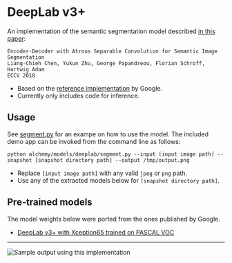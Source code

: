 # DeepLab v3+

An implementation of the semantic segmentation model described [in this paper](https://arxiv.org/abs/1802.02611):

    Encoder-Decoder with Atrous Separable Convolution for Semantic Image Segmentation
    Liang-Chieh Chen, Yukun Zhu, George Papandreou, Florian Schroff, Hartwig Adam
    ECCV 2018

-   Based on the [reference implementation](https://github.com/tensorflow/models/tree/master/research/deeplab) by Google.
-   Currently only includes code for inference.

## Usage

See [segment.py](segment.py) for an exampe on how to use the model. The included demo app can be invoked from the command line as follows:

```
python alchemy/models/deeplab/segment.py --input [input image path] --snapshot [snapshot directory path] --output /tmp/output.png
```

-   Replace `[input image path]` with any valid `jpeg` or `png` path.
-   Use any of the extracted models below for `[snapshot directory path]`.

## Pre-trained models

The model weights below were ported from the ones published by Google.

-   [DeepLab v3+ with Xception65 trained on PASCAL VOC](https://dl.bintray.com/ethereon/alchemy/alchemy-deeplab-xception65-pascal.tgz)

---

![Sample output using this implementation](https://dl.bintray.com/ethereon/alchemy/sample-output.jpg)
